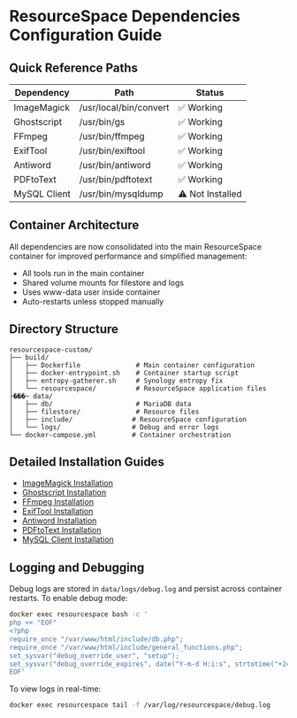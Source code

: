 # ResourceSpace Dependencies Configuration Guide

## Quick Reference Paths
| Dependency  | Path | Status |
|------------|------|---------|
| ImageMagick | /usr/local/bin/convert | ✅ Working |
| Ghostscript | /usr/bin/gs | ✅ Working |
| FFmpeg | /usr/bin/ffmpeg | ✅ Working |
| ExifTool | /usr/bin/exiftool | ✅ Working |
| Antiword | /usr/bin/antiword | ✅ Working |
| PDFtoText | /usr/bin/pdftotext | ✅ Working |
| MySQL Client | /usr/bin/mysqldump | ⚠️ Not Installed |

## Container Architecture
All dependencies are now consolidated into the main ResourceSpace container for improved performance and simplified management:
- All tools run in the main container
- Shared volume mounts for filestore and logs
- Uses www-data user inside container
- Auto-restarts unless stopped manually

## Directory Structure
```
resourcespace-custom/
├── build/
│   ├── Dockerfile              # Main container configuration
│   ├── docker-entrypoint.sh    # Container startup script
│   ├── entropy-gatherer.sh     # Synology entropy fix
│   └── resourcespace/          # ResourceSpace application files
├���─ data/
│   ├── db/                     # MariaDB data
│   ├── filestore/              # Resource files
│   ├── include/               # ResourceSpace configuration
│   └── logs/                  # Debug and error logs
└── docker-compose.yml         # Container orchestration
```

## Detailed Installation Guides
- [ImageMagick Installation](01_ImageMagick.md)
- [Ghostscript Installation](02_Ghostscript.md)
- [FFmpeg Installation](03_ffmpeg.md)
- [ExifTool Installation](04_Exiftool.md)
- [Antiword Installation](05_AntiWord.md)
- [PDFtoText Installation](06_PDFtoText.md)
- [MySQL Client Installation](07_MySQL_Client.md)

## Logging and Debugging
Debug logs are stored in `data/logs/debug.log` and persist across container restarts.
To enable debug mode:
```bash
docker exec resourcespace bash -c '
php << "EOF"
<?php
require_once "/var/www/html/include/db.php";
require_once "/var/www/html/include/general_functions.php";
set_sysvar("debug_override_user", "setup");
set_sysvar("debug_override_expires", date("Y-m-d H:i:s", strtotime("+24 hours")));
EOF'
```

To view logs in real-time:
```bash
docker exec resourcespace tail -f /var/log/resourcespace/debug.log
```
``` 